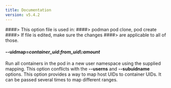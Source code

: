 ```yaml
---
title: Documentation
version: v5.4.2
---
```


####> This option file is used in:
####>   podman pod clone, pod create
####> If file is edited, make sure the changes
####> are applicable to all of those.
#### **--uidmap**=*container_uid\:from_uid\\:amount*

Run all containers in the pod in a new user namespace using the supplied mapping. This
option conflicts with the **--userns** and **--subuidname** options. This
option provides a way to map host UIDs to container UIDs. It can be passed
several times to map different ranges.
